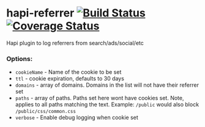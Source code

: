 # hapi-referrer [![Build Status](https://travis-ci.org/firstandthird/hapi-referrer.svg?branch=master)](https://travis-ci.org/firstandthird/hapi-referrer) [![Coverage Status](https://coveralls.io/repos/github/firstandthird/hapi-referrer/badge.svg?branch=master)](https://coveralls.io/github/firstandthird/hapi-referrer?branch=master)

Hapi plugin to log referrers from search/ads/social/etc

### Options:
 - `cookieName` - Name of the cookie to be set
 - `ttl` - cookie expiration, defaults to 30 days
 - `domains` - array of domains. Domains in the list will not have their referrer set
 - `paths` - array of paths. Paths set here wont have cookies set. Note, applies to all paths matching the text. Example: `/public` would also block `/public/css/common.css`
 - `verbose` - Enable debug logging when cookie set
